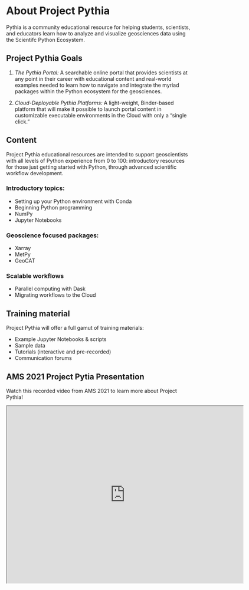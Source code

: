 # About Project Pythia

Pythia is a community educational resource for helping students, scientists,
and educators learn how to analyze and visualize geosciences data using
the Scientifc Python Ecosystem.

## Project Pythia Goals

1. _The Pythia Portal:_ A searchable online portal that
   provides scientists at any point in their career with educational
   content and real-world examples needed to learn how to navigate and
   integrate the myriad packages within the Python ecosystem for the
   geosciences.

2. _Cloud-Deployable Pythia Platforms:_ A light-weight,
   Binder-based platform that will make it possible to launch portal
   content in customizable executable environments in the Cloud with
   only a “single click.”

## Content

Project Pythia educational resources are intended to support
geoscientists with all levels of Python experience from 0 to 100:
introductory resources for those just getting started with Python,
through advanced scientific workflow development.

### Introductory topics:

- Setting up your Python environment with Conda
- Beginning Python programming
- NumPy
- Jupyter Notebooks

### Geoscience focused packages:

- Xarray
- MetPy
- GeoCAT

### Scalable workflows

- Parallel computing with Dask
- Migrating workflows to the Cloud

## Training material

Project Pythia will offer a full gamut of training materials:

- Example Jupyter Notebooks & scripts
- Sample data
- Tutorials (interactive and pre-recorded)
- Communication forums

## AMS 2021 Project Pytia Presentation

Watch this recorded video from AMS 2021 to learn more about Project Pythia!

<iframe src="https://drive.google.com/file/d/1JfBDF978grhcdIKcRgpPUYD84tX2R9OL/preview" width="640" height="480"></iframe>